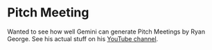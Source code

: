 # Pitch Meeting

Wanted to see how well Gemini can generate Pitch Meetings by Ryan George. See his actual stuff on his [YouTube channel](https://www.youtube.com/@PitchMeetings).
